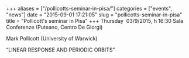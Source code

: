 +++
aliases = ["/pollicotts-seminar-in-pisa/"]
categories = ["events", "news"]
date = "2015-09-01 17:21:05"
slug = "pollicotts-seminar-in-pisa"
title = "Pollicott's seminar in Pisa"
+++
Thursday  03/9/2015, h 16:30 Sala Conferenze (Puteano, Centro De Giorgi)

Mark Pollicott (University of Warwick)

“LINEAR RESPONSE AND PERIODIC ORBITS”
